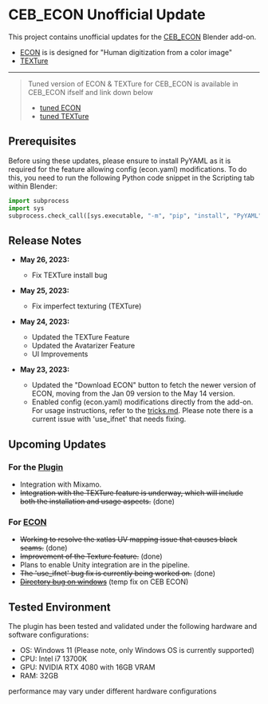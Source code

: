 # CEB_ECON Unofficial Update

This project contains unofficial updates for the [CEB_ECON](https://carlosedubarreto.gumroad.com/l/CEB_ECON) Blender add-on.

- [ECON](https://github.com/YuliangXiu/ECON) is is designed for "Human digitization from a color image"
- [TEXTure](https://github.com/TEXTurePaper/TEXTurePaper)

---

> Tuned version of ECON & TEXTure for CEB_ECON is available in CEB_ECON ifself and link down below
>
> - [tuned ECON](https://github.com/kwan3854/ECON)
> - [tuned TEXTure](https://github.com/kwan3854/TEXTure_for_ECON)

## Prerequisites

Before using these updates, please ensure to install PyYAML as it is required for the feature allowing config (econ.yaml) modifications. To do this, you need to run the following Python code snippet in the Scripting tab within Blender:

```python
import subprocess
import sys
subprocess.check_call([sys.executable, "-m", "pip", "install", "PyYAML"])
```

## Release Notes

- **May 26, 2023:**
  - Fix TEXTure install bug
- **May 25, 2023:**
  - Fix imperfect texturing (TEXTure)

- **May 24, 2023:**
  - Updated the TEXTure Feature
  - Updated the Avatarizer Feature
  - UI Improvements

- **May 23, 2023:**
  - Updated the "Download ECON" button to fetch the newer version of ECON, moving from the Jan 09 version to the May 14 version.
  - Enabled config (econ.yaml) modifications directly from the add-on. For usage instructions, refer to the [tricks.md](https://github.com/YuliangXiu/ECON/blob/master/docs/tricks.md). Please note there is a current issue with 'use_ifnet' that needs fixing.

## Upcoming Updates

### For the [Plugin](CEB_ECON)

- Integration with Mixamo.
- ~~Integration with the TEXTure feature is underway, which will include both the installation and usage aspects.~~ (done)

### For [ECON](https://github.com/kwan3854/ECON)

- ~~Working to resolve the xatlas UV mapping issue that causes black seams.~~ (done)
- ~~Improvement of the Texture feature.~~ (done)
- Plans to enable Unity integration are in the pipeline.
- ~~The 'use_ifnet' bug fix is currently being worked on.~~ (done)
- ~~[Directory bug on windows](https://github.com/YuliangXiu/ECON/issues/8)~~ (temp fix on CEB ECON)

##  Tested Environment

The plugin has been tested and validated under the following hardware and software configurations:

- OS: Windows 11 (Please note, only Windows OS is currently supported)
- CPU: Intel i7 13700K
- GPU: NVIDIA RTX 4080 with 16GB VRAM
- RAM: 32GB

performance may vary under different hardware configurations